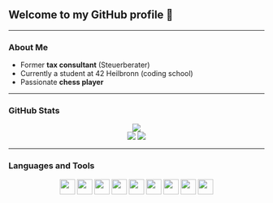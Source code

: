 <!--
## Hi there 👋

**42magarine/42magarine** is a ✨ _special_ ✨ repository because its `README.md` (this file) appears on your GitHub profile.

Here are some ideas to get you started:

- 🔭 I’m currently working on ...
- 🌱 I’m currently learning ...
- 👯 I’m looking to collaborate on ...
- 🤔 I’m looking for help with ...
- 💬 Ask me about ...
- 📫 How to reach me: ...
- 😄 Pronouns: ...
- ⚡ Fun fact: ...
-->

## Welcome to my GitHub profile 👋

---

### About Me
- Former **tax consultant** (Steuerberater)
- Currently a student at 42 Heilbronn (coding school)
- Passionate **chess player**

---

### GitHub Stats

<div align="center">
    <img src="http://github-profile-summary-cards.vercel.app/api/cards/profile-details?username=42magarine&theme=solarized" />
</div>

<div align="center">
    <img src="http://github-profile-summary-cards.vercel.app/api/cards/repos-per-language?username=42magarine&theme=solarized" />
    <img src="http://github-profile-summary-cards.vercel.app/api/cards/most-commit-language?username=42magarine&theme=solarized" />
</div>

---

### Languages and Tools

<div align="center">
    <img src="https://cdn.jsdelivr.net/gh/devicons/devicon@latest/icons/c/c-original.svg" width="30" />
    <img src="https://cdn.jsdelivr.net/gh/devicons/devicon@latest/icons/cplusplus/cplusplus-original.svg" width="30" />
    <img src="https://cdn.jsdelivr.net/gh/devicons/devicon@latest/icons/python/python-original.svg" width="30" />
    <img src="https://cdn.jsdelivr.net/gh/devicons/devicon@latest/icons/bash/bash-original.svg" width="30" />
    <img src="https://cdn.jsdelivr.net/gh/devicons/devicon@latest/icons/docker/docker-original.svg" width="30" />
    <img src="https://cdn.jsdelivr.net/gh/devicons/devicon@latest/icons/vscode/vscode-original.svg" width="30" />
    <img src="https://cdn.jsdelivr.net/gh/devicons/devicon@latest/icons/git/git-original.svg" width="30" />
    <img src="https://cdn.jsdelivr.net/gh/devicons/devicon@latest/icons/linux/linux-original.svg" width="30" />
    <img src="https://cdn.jsdelivr.net/gh/devicons/devicon@latest/icons/ubuntu/ubuntu-original.svg" width="30" />
</div>
